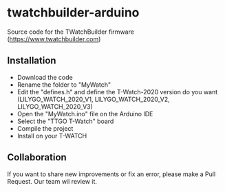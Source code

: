 # twatchbuilder-arduino

Source code for the TWatchBuilder firmware (https://www.twatchbuilder.com)

## Installation
- Download the code
- Rename the folder to "MyWatch"
- Edit the "defines.h" and define the T-Watch-2020 version do you want (LILYGO_WATCH_2020_V1, LILYGO_WATCH_2020_V2, LILYGO_WATCH_2020_V3)
- Open the "MyWatch.ino" file on the Arduino IDE
- Select the "TTGO T-Watch" board
- Compile the project
- Install on your T-WATCH

## Collaboration
If you want to share new improvements or fix an error, please make a Pull Request. Our team wil review it.
